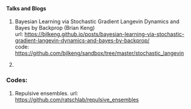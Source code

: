 #### Talks and Blogs

1. Bayesian Learning via Stochastic Gradient Langevin Dynamics and Bayes by Backprop (Brian Keng) <br /> 
   url: https://bjlkeng.github.io/posts/bayesian-learning-via-stochastic-gradient-langevin-dynamics-and-bayes-by-backprop/ <br /> 
   code: https://github.com/bjlkeng/sandbox/tree/master/stochastic_langevin

2. 



### Codes:
1. Repulsive ensembles. url: https://github.com/ratschlab/repulsive_ensembles
